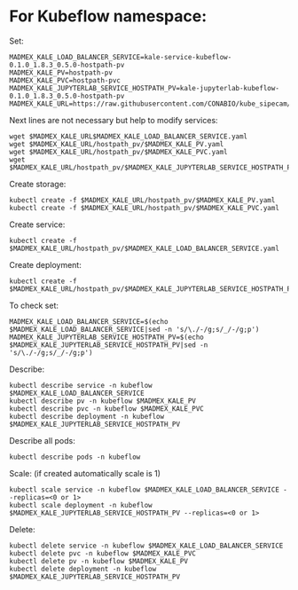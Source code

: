 # For Kubeflow namespace:

Set:

```
MADMEX_KALE_LOAD_BALANCER_SERVICE=kale-service-kubeflow-0.1.0_1.8.3_0.5.0-hostpath-pv
MADMEX_KALE_PV=hostpath-pv
MADMEX_KALE_PVC=hostpath-pvc
MADMEX_KALE_JUPYTERLAB_SERVICE_HOSTPATH_PV=kale-jupyterlab-kubeflow-0.1.0_1.8.3_0.5.0-hostpath-pv
MADMEX_KALE_URL=https://raw.githubusercontent.com/CONABIO/kube_sipecam/master/minikube_sipecam/deployments/MAD_Mex/
```

Next lines are not necessary but help to modify services:

```
wget $MADMEX_KALE_URL$MADMEX_KALE_LOAD_BALANCER_SERVICE.yaml
wget $MADMEX_KALE_URL/hostpath_pv/$MADMEX_KALE_PV.yaml
wget $MADMEX_KALE_URL/hostpath_pv/$MADMEX_KALE_PVC.yaml
wget $MADMEX_KALE_URL/hostpath_pv/$MADMEX_KALE_JUPYTERLAB_SERVICE_HOSTPATH_PV.yaml
```

Create storage:

```
kubectl create -f $MADMEX_KALE_URL/hostpath_pv/$MADMEX_KALE_PV.yaml
kubectl create -f $MADMEX_KALE_URL/hostpath_pv/$MADMEX_KALE_PVC.yaml
```

Create service:

```
kubectl create -f $MADMEX_KALE_URL/hostpath_pv/$MADMEX_KALE_LOAD_BALANCER_SERVICE.yaml
```

Create deployment:

```
kubectl create -f $MADMEX_KALE_URL/hostpath_pv/$MADMEX_KALE_JUPYTERLAB_SERVICE_HOSTPATH_PV.yaml
```

To check set:

```
MADMEX_KALE_LOAD_BALANCER_SERVICE=$(echo $MADMEX_KALE_LOAD_BALANCER_SERVICE|sed -n 's/\./-/g;s/_/-/g;p')
MADMEX_KALE_JUPYTERLAB_SERVICE_HOSTPATH_PV=$(echo $MADMEX_KALE_JUPYTERLAB_SERVICE_HOSTPATH_PV|sed -n 's/\./-/g;s/_/-/g;p')
```

Describe:

```
kubectl describe service -n kubeflow $MADMEX_KALE_LOAD_BALANCER_SERVICE
kubectl describe pv -n kubeflow $MADMEX_KALE_PV
kubectl describe pvc -n kubeflow $MADMEX_KALE_PVC
kubectl describe deployment -n kubeflow $MADMEX_KALE_JUPYTERLAB_SERVICE_HOSTPATH_PV
```

Describe all pods:

```
kubectl describe pods -n kubeflow
```

Scale: (if created automatically scale is 1)

```
kubectl scale service -n kubeflow $MADMEX_KALE_LOAD_BALANCER_SERVICE --replicas=<0 or 1>
kubectl scale deployment -n kubeflow $MADMEX_KALE_JUPYTERLAB_SERVICE_HOSTPATH_PV --replicas=<0 or 1>
```

Delete:

```
kubectl delete service -n kubeflow $MADMEX_KALE_LOAD_BALANCER_SERVICE
kubectl delete pvc -n kubeflow $MADMEX_KALE_PVC
kubectl delete pv -n kubeflow $MADMEX_KALE_PV
kubectl delete deployment -n kubeflow $MADMEX_KALE_JUPYTERLAB_SERVICE_HOSTPATH_PV 
```
